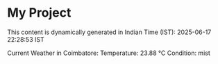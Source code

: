 # My Project

This content is dynamically generated in Indian Time (IST): 2025-06-17 22:28:53 IST


Current Weather in Coimbatore:
Temperature: 23.88 °C
Condition: mist
